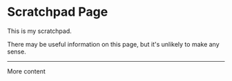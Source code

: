 # Scratchpad Page

This is my scratchpad.

There may be useful information on this page, but it's unlikely to make any sense.

- - - -

More content
